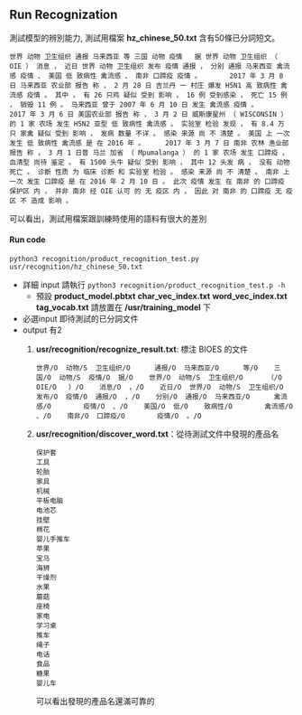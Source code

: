 ## Run Recognization

測試模型的辨別能力, 測試用檔案 **hz_chinese_50.txt** 含有50條已分詞短文。

```
世界 动物 卫生组织 通报 马来西亚 等 三国 动物 疫情   据 世界 动物 卫生组织 （ OIE ） 消息 ， 近日 世界 动物 卫生组织 发布 疫情 通报 ， 分别 通报 马来西亚 禽流感 疫情 、 美国 低 致病性 禽流感 、 南非 口蹄疫 疫情 。       2017 年 3 月 8 日 马来西亚 农业部 报告 称 ， 2 月 28 日 吉兰丹 一 村庄 爆发 H5N1 高 致病性 禽流感 疫情 。 其中 ， 有 26 只鸡 疑似 受到 影响 ， 16 例 受到感染 ， 死亡 15 例 ， 销毁 11 例 。 马来西亚 曾于 2007 年 6 月 10 日 发生 禽流感 疫情 。     2017 年 3 月 6 日 美国农业部 报告 称 ， 3 月 2 日 威斯康星州 （ WISCONSIN ） 的 1 家 农场 发生 H5N2 亚型 低 致病性 禽流感 。 实验室 检验 发现 ， 有 8.4 万 只 家禽 疑似 受到 影响 ， 发病 数量 不详 。 感染 来源 尚 不 清楚 。 美国 上 一次 发生 低 致病性 禽流感 是 在 2016 年 。     2017 年 3 月 7 日 南非 农林 渔业部 报告 称 ， 3 月 1 日普 马兰 加省 （ Mpumalanga ） 的 1 家 农场 发生 口蹄疫 ， 血清型 尚待 鉴定 。 有 1500 头牛 疑似 受到 影响 ， 其中 12 头发 病 ， 没有 动物 死亡 。 诊断 性质 为 临床 诊断 和 实验室 检验 。 感染 来源 尚 不 清楚 。 南非 上 一次 发生 口蹄疫 是 在 2016 年 2 月 10 日 。 此次 疫情 发生 在 南非 的 口蹄疫 保护区 内 ， 并非 南非 经 OIE 认可 的 无 疫区 内 ， 因此 对 南非 的 口蹄疫 无 疫区 不 造成 影响 。
```
可以看出，測試用檔案跟訓練時使用的語料有很大的差別

#### Run code

```
python3 recognition/product_recognition_test.py usr/recognition/hz_chinese_50.txt
```
* 詳細 input 請執行 `python3 recognition/product_recognition_test.p -h`
  * 預設 **product_model.pbtxt** **char_vec_index.txt** **word_vec_index.txt** **tag_vocab.txt** 請放置在 **/usr/training_model** 下
* 必選input 即待測試的已分詞文件
* output 有2
  1. **usr/recognition/recognize_result.txt**: 標注 BIOES 的文件
  
      ```
      世界/O  动物/S  卫生组织/O      通报/O  马来西亚/O      等/O    三国/O  动物/S  疫情/O  据/O    世界/O  动物/S  卫生组织/O      （/O    OIE/O   ）/O    消息/O  ，/O    近日/O  世界/O  动物/S  卫生组织/O      发布/O  疫情/O  通报/O  ，/O    分别/O  通报/O  马来西亚/O      禽流感/O        疫情/O  、/O    美国/O  低/O    致病性/O        禽流感/O        、/O    南非/O  口蹄疫/O        疫情/O  。/O
      ```
  2. **usr/recognition/discover_word.txt**：從待測試文件中發現的產品名
  
      ```
      保护套
      工具
      轮胎
      家具
      机械
      平板电脑
      电池芯
      挂壁
      棉花
      婴儿手推车
      苹果
      宝马
      海狮
      干燥剂
      水果
      蘑菇
      座椅
      家电
      学习桌
      推车
      绳子
      电话
      食品
      糖果
      婴儿车
      ```
      可以看出發現的產品名還滿可靠的


